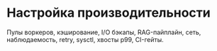 # Настройка производительности

Пулы воркеров, кэширование, I/O бэкапы, RAG-пайплайн, сеть, наблюдаемость, retry, sysctl, хвосты p99, CI-гейты.
